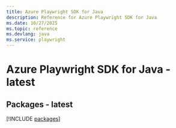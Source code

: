 ```yaml
---
title: Azure Playwright SDK for Java
description: Reference for Azure Playwright SDK for Java
ms.date: 10/27/2025
ms.topic: reference
ms.devlang: java
ms.service: playwright
---
```

# Azure Playwright SDK for Java - latest
## Packages - latest
[!INCLUDE [packages](playwright-index.md)]